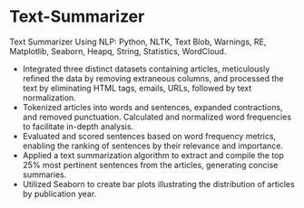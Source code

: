 # Text-Summarizer
Text Summarizer Using NLP: Python, NLTK, Text Blob, Warnings, RE, Matplotlib, Seaborn, Heapq,
String, Statistics, WordCloud.
- Integrated three distinct datasets containing articles, meticulously refined the data by removing extraneous
columns, and processed the text by eliminating HTML tags, emails, URLs, followed by text normalization.
- Tokenized articles into words and sentences, expanded contractions, and removed punctuation. Calculated and
normalized word frequencies to facilitate in-depth analysis.
- Evaluated and scored sentences based on word frequency metrics, enabling the ranking of sentences by their
relevance and importance.
- Applied a text summarization algorithm to extract and compile the top 25% most pertinent sentences from the
articles, generating concise summaries.
- Utilized Seaborn to create bar plots illustrating the distribution of articles by publication year.




